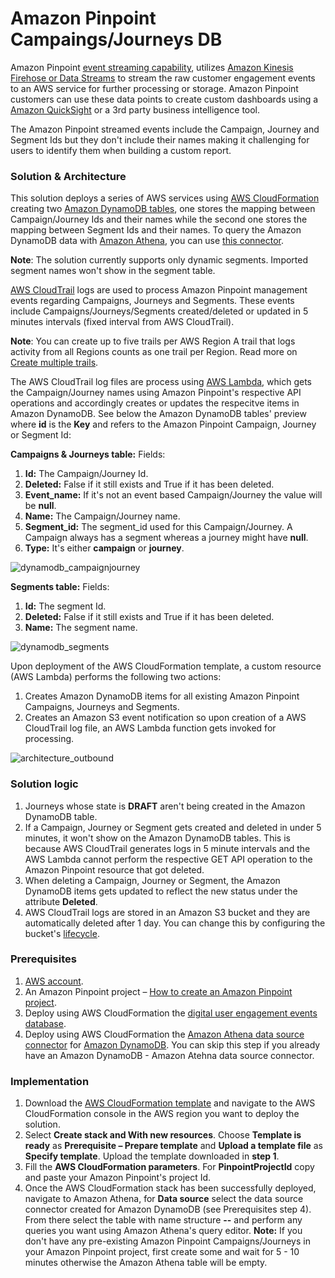 # Amazon Pinpoint Campaings/Journeys DB
Amazon Pinpoint [event streaming capability](https://docs.aws.amazon.com/pinpoint/latest/developerguide/event-streams.html), utilizes [Amazon Kinesis Firehose or Data Streams](https://aws.amazon.com/kinesis/) to stream the raw customer engagement events to an AWS service for further processing or storage. Amazon Pinpoint customers can use these data points to create custom dashboards using a [Amazon QuickSight](https://aws.amazon.com/quicksight/) or a 3rd party business intelligence tool. 

The Amazon Pinpoint streamed events include the Campaign, Journey and Segment Ids but they don't include their names making it challenging for users to identify them when building a custom report.

### Solution & Architecture
This solution deploys a series of AWS services using [AWS CloudFormation](https://aws.amazon.com/cloudformation/) creating two [Amazon DynamoDB tables](https://aws.amazon.com/dynamodb/), one stores the mapping between Campaign/Journey Ids and their names while the second one stores the mapping between Segment Ids and their names. To query the Amazon DynamoDB data with [Amazon Athena](https://aws.amazon.com/athena/), you can use [this connector](https://docs.aws.amazon.com/athena/latest/ug/connectors-dynamodb.html).

**Note**: The solution currently supports only dynamic segments. Imported segment names won't show in the segment table.

[AWS CloudTrail](https://docs.aws.amazon.com/awscloudtrail/latest/userguide/cloudtrail-user-guide.html) logs are used to process Amazon Pinpoint management events regarding Campaigns, Journeys and Segments. These events include Campaigns/Journeys/Segments created/deleted or updated in 5 minutes intervals (fixed interval from AWS CloudTrail). 

**Note**: You can create up to five trails per AWS Region A trail that logs activity from all Regions counts as one trail per Region. Read more on [Create multiple trails](https://docs.aws.amazon.com/awscloudtrail/latest/userguide/create-multiple-trails.html).

The AWS CloudTrail log files are process using [AWS Lambda](https://aws.amazon.com/lambda/), which gets the Campaign/Journey names using Amazon Pinpoint's respective API operations and accordingly creates or updates the respecitve items in Amazon DynamoDB. See below the Amazon DynamoDB tables' preview where **id** is the **Key** and refers to the Amazon Pinpoint Campaign, Journey or Segment Id:

**Campaigns & Journeys table:**
Fields:
1. **Id:** The Campaign/Journey Id.
2. **Deleted:** False if it still exists and True if it has been deleted.
3. **Event_name:** If it's not an event based Campaign/Journey the value will be **null**.
4. **Name:** The Campaign/Journey name.
5. **Segment_id:** The segment_id used for this Campaign/Journey. A Campaign always has a segment whereas a journey might have **null**.
6. **Type:** It's either **campaign** or **journey**.

![dynamodb_campaignjourney](https://github.com/Pioank/pinpoint-campaign-journey-db/blob/main/Assets/DynamoDB-Campaign-Journey.PNG)

**Segments table:**
Fields:
1. **Id:** The segment Id.
2. **Deleted:** False if it still exists and True if it has been deleted.
3. **Name:** The segment name.

![dynamodb_segments](https://github.com/Pioank/pinpoint-campaign-journey-db/blob/main/Assets/DynamoDB-Segments.PNG)

Upon deployment of the AWS CloudFormation template, a custom resource (AWS Lambda) performs the following two actions:
1. Creates Amazon DynamoDB items for all existing Amazon Pinpoint Campaigns, Journeys and Segments.
2. Creates an Amazon S3 event notification so upon creation of a AWS CloudTrail log file, an AWS Lambda function gets invoked for processing.

![architecture_outbound](https://github.com/Pioank/pinpoint-campaign-journey-db/blob/main/Assets/Architecture-Diagram.PNG)

### Solution logic
1. Journeys whose state is **DRAFT** aren't being created in the Amazon DynamoDB table.
2. If a Campaign, Journey or Segment gets created and deleted in under 5 minutes, it won't show on the Amazon DynamoDB tables. This is because AWS CloudTrail generates logs in 5 minute intervals and the AWS Lambda cannot perform the respective GET API operation to the Amazon Pinpoint resource that got deleted.
3. When deleting a Campaign, Journey or Segment, the Amazon DynamoDB items gets updated to reflect the new status under the attribute **Deleted**.
4. AWS CloudTrail logs are stored in an Amazon S3 bucket and they are automatically deleted after 1 day. You can change this by configuring the bucket's [lifecycle](https://docs.aws.amazon.com/AmazonS3/latest/userguide/object-lifecycle-mgmt.html).

### Prerequisites
1) [AWS account](https://aws.amazon.com/premiumsupport/knowledge-center/create-and-activate-aws-account/).
2) An Amazon Pinpoint project – [How to create an Amazon Pinpoint project](https://catalog.workshops.aws/amazon-pinpoint-customer-experience/en-US/prerequisites/create-a-project).
3) Deploy using AWS CloudFormation the [digital user engagement events database](https://github.com/awslabs/digital-user-engagement-events-database).
4) Deploy using AWS CloudFormation the [Amazon Athena data source connector](https://docs.aws.amazon.com/athena/latest/ug/connect-to-a-data-source-lambda-deploying.html) for [Amazon DynamoDB](https://docs.aws.amazon.com/athena/latest/ug/connectors-dynamodb.html). You can skip this step if you already have an Amazon DynamoDB - Amazon Atehna data source connector.

### Implementation
1. Download the [AWS CloudFormation template](https://github.com/Pioank/pinpoint-campaign-journey-db/blob/main/CF-PinpointCampaignJourneyDB.yaml) and navigate to the AWS CloudFormation console in the AWS region you want to deploy the solution.
2. Select **Create stack and With new resources**. Choose **Template is ready** as **Prerequisite – Prepare template** and **Upload a template file** as **Specify template**. Upload the template downloaded in **step 1**.
3. Fill the **AWS CloudFormation parameters**. For **PinpointProjectId** copy and paste your Amazon Pinpoint's project Id.
4. Once the AWS CloudFormation stack has been successfully deployed, navigate to Amazon Athena, for **Data source** select the data source connector created for Amazon DynamoDB (see Prerequisites step 4). From there select the table with name structure **<StackName>-<pinpointcampjourdb>-<randomId>** and perform any queries you want using Amazon Athena's query editor. **Note:** If you don't have any pre-existing Amazon Pinpoint Campaigns/Journeys in your Amazon Pinpoint project, first create some and wait for 5 - 10 minutes otherwise the Amazon Athena table will be empty.
